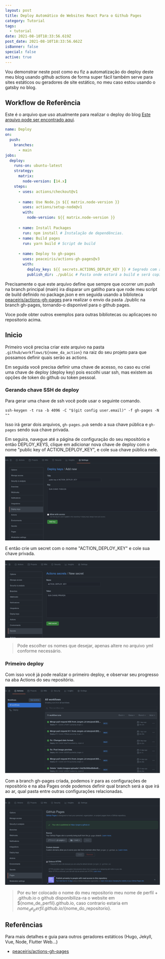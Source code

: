 ```yaml
---
layout: post
title: Deploy Automático de Websites React Para o Github Pages
category: Tutorial
tags:
  - tutorial
date: 2021-08-10T18:33:56.619Z
post_date: 2021-08-10T18:33:56.662Z
isBanner: false
special: false
active: true
---
```

Vou demonstrar neste post como eu fiz a automatização do deploy deste meu blog usando github actions de forma super fácil também serve para sites estáticos ou geradores de site estático, no meu caso estou usando o gatsby no blog.

## Workflow de Referência

Este é o arquivo que uso atualmente para realizar o deploy do blog [Este arquivo pode ser encontrado aqui](https://gist.github.com/Jorgen-Jr/8b0d0a5ea008853e7332696b5d67e3dd#file-built-deploy-yml).

```yaml
name: Deploy
on:
  push:
    branches:
      - main
jobs:
  deploy:
    runs-on: ubuntu-latest
    strategy:
      matrix:
        node-version: [14.x]
    steps:
      - uses: actions/checkout@v1

      - name: Use Node.js ${{ matrix.node-version }}
        uses: actions/setup-node@v1
        with:
          node-version: ${{ matrix.node-version }}

      - name: Install Packages
        run: npm install # Instalação de dependências.
      - name: Build pages
        run: yarn build # Script de build

      - name: Deploy to gh-pages
        uses: peaceiris/actions-gh-pages@v3
        with:
          deploy_key: ${{ secrets.ACTIONS_DEPLOY_KEY }} # Segredo com a chave privada para acesso ssh
          publish_dir: ./public # Pasta onde estará a build e será copiada para a branch gh-pages.
```

Precisamente o que este arquivo define que sempre que ocorrer um push na branch principal (main) ira disparar um gatilho para que rode meu script de build definido no package.json e em seguida usando a biblioteca [peaceiris/actions-gh-pages](https://github.com/peaceiris/actions-gh-pages) para realizar o envio da pasta ./public na branch gh-pages, tornando-o disponivel para o github pages.

Voce pode obter outros exemplos para outras bibliotecas ou aplicaçoes no repositorio acima.

## Inicio

Primeiro você precisa criar este arquivo na pasta `.github/workflows/${nome_da_action}` na raiz do seu projeto para que possamos definir quais serão as actions.

Em seguida você precisa definir uma chave de acesso, no caso eu criei uma chave de deploy (deploy key) pois escolhi usar ssh, mas existem as opções de token do github ou token pessoal.

### Gerando chave SSH de deploy

Para gerar uma chave de ssh você pode usar o seguinte comando.

```textile
ssh-keygen -t rsa -b 4096 -C "$(git config user.email)" -f gh-pages -N ""
```

Isso irá gerar dois arquivos, `gh-pages.pub` sendo a sua chave pública e `gh-pages` sendo sua chave privada.

Em seguira, navegue até a página de configuração do seu repositório e então DEPLOY_KEYS, clique em adicionar nova chave de deploy com o nome "public key of ACTION_DEPLOY_KEY", e cole sua chave pública nele.

![Screenshot chave publica de deploy](/images/uploads/blog_gihub_actions_public_deploy_key.png)

E então crie um secret com o nome "ACTION_DEPLOY_KEY" e cole sua chave privada.

![Screenshot chave privada de deploy.](/images/uploads/blog_gihub_actions_private_deploy_key.png)

> Pode escolher os nomes que desejar, apenas altere no arquivo yml conforme necessário.

### Primeiro deploy

Com isso você já pode realizar o primeiro deploy, e observar seu progresso na aba Actions do seu repositório.

![Aba de actions github.](/images/uploads/blog_gihub_actions_actions_tab.png)

Com a branch gh-pages criada, podemos ir para as configurações de repositório e na aba Pages onde podemos definir qual branch será a que irá ao ar, qual pasta entre outras configurações relacionadas.

![Aba de Pages](/images/uploads/blog_gihub_actions_pages_tab.png)

> Por eu ter colocado o nome do meu repositorio meu nome de perfil + .github.io o github disponibiliza-ra o website em ${nome_de_perfil}.github.io, caso contrario estaria em ${nome_de_perfil}.github.io/${nome_do_repositorio}.

## Referências

Para mais detalhes e guia para outros geradores estáticos (Hugo, Jekyll, Vue, Node, Flutter Web...)

* [peaceiris/actions-gh-pages](https://github.com/peaceiris/actions-gh-pages)